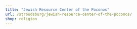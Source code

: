 ```yaml
---
title: "Jewish Resource Center of the Poconos"
url: /stroudsburg/jewish-resource-center-of-the-poconos/
shop: religion
---
```

